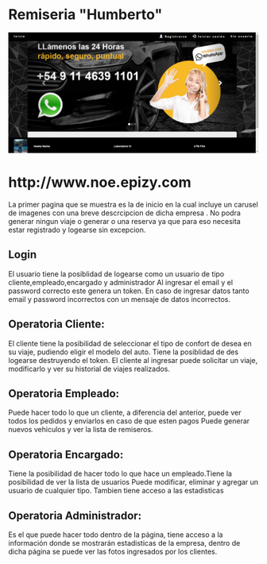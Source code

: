 <h1>Remiseria "Humberto"</h1>

 <img src="screenshot/fotoInicio.png">
 <h1>http://www.noe.epizy.com</h1>

 <p>La primer pagina que se muestra es la de inicio en la cual incluye un carusel de imagenes con una breve descrcipcion de dicha empresa .
No podra generar ningun viaje
o generar o una reserva ya que para eso necesita estar registrado y logearse sin excepcion.</p>
<h2>Login </h2>
El usuario tiene la posiblidad de logearse como un usuario de tipo cliente,empleado,encargado y administrador
Al ingresar el email y el password correcto este genera un token. En caso de ingresar datos tanto email y password incorrectos con un mensaje de datos incorrectos.
<h2>Operatoria Cliente:</h2>
<p>El cliente tiene la posibilidad de seleccionar el tipo de confort de desea en su viaje, pudiendo eligir el modelo del auto.
Tiene la posiblidad de des logearse destruyendo el token.
El cliente al ingresar puede solicitar un viaje, modificarlo y ver su historial de viajes realizados.</p> 
<h2>Operatoria Empleado:</h2>
<p>Puede hacer todo lo que un cliente, a diferencia del anterior, puede ver todos los pedidos y enviarlos en caso de que esten pagos
Puede generar nuevos vehiculos y ver la lista de remiseros.</p>
<h2>Operatoria Encargado:</h2>
<p>Tiene la posibilidad de hacer todo lo que hace un empleado.Tiene la posibilidad de ver la lista de usuarios
Puede modificar, eliminar y agregar un usuario de cualquier tipo. Tambien tiene acceso a las estadisticas</p>
<h2>Operatoria Administrador:</h2>
<p>Es el que puede hacer todo dentro de la página, tiene acceso a la información donde se mostrarán
estadisticas de la empresa, dentro de dicha página se puede ver las fotos ingresados por los clientes.
</p>
